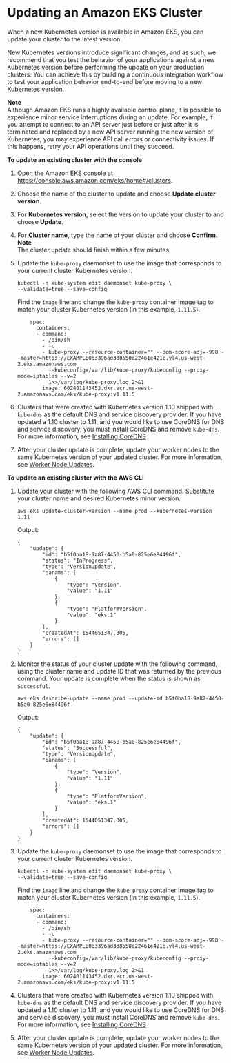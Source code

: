 # Updating an Amazon EKS Cluster<a name="update-cluster"></a>

When a new Kubernetes version is available in Amazon EKS, you can update your cluster to the latest version\.

New Kubernetes versions introduce significant changes, and as such, we recommend that you test the behavior of your applications against a new Kubernetes version before performing the update on your production clusters\. You can achieve this by building a continuous integration workflow to test your application behavior end\-to\-end before moving to a new Kubernetes version\.

**Note**  
Although Amazon EKS runs a highly available control plane, it is possible to experience minor service interruptions during an update\. For example, if you attempt to connect to an API server just before or just after it is terminated and replaced by a new API server running the new version of Kubernetes, you may experience API call errors or connectivity issues\. If this happens, retry your API operations until they succeed\.

**To update an existing cluster with the console**

1. Open the Amazon EKS console at [https://console\.aws\.amazon\.com/eks/home\#/clusters](https://console.aws.amazon.com/eks/home#/clusters)\.

1. Choose the name of the cluster to update and choose **Update cluster version**\.

1. For **Kubernetes version**, select the version to update your cluster to and choose **Update**\.

1. For **Cluster name**, type the name of your cluster and choose **Confirm**\.
**Note**  
The cluster update should finish within a few minutes\.

1. Update the `kube-proxy` daemonset to use the image that corresponds to your current cluster Kubernetes version\.

   ```
   kubectl -n kube-system edit daemonset kube-proxy \
   --validate=true --save-config
   ```

   Find the `image` line and change the `kube-proxy` container image tag to match your cluster Kubernetes version \(in this example, `1.11.5`\)\. 

   ```
       spec:
         containers:
         - command:
           - /bin/sh
           - -c
           - kube-proxy --resource-container="" --oom-score-adj=-998 --master=https://EXAMPLE063396ad3d8550e22461e421e.yl4.us-west-2.eks.amazonaws.com
             --kubeconfig=/var/lib/kube-proxy/kubeconfig --proxy-mode=iptables --v=2
             1>>/var/log/kube-proxy.log 2>&1
           image: 602401143452.dkr.ecr.us-west-2.amazonaws.com/eks/kube-proxy:v1.11.5
   ```

1. Clusters that were created with Kubernetes version 1\.10 shipped with `kube-dns` as the default DNS and service discovery provider\. If you have updated a 1\.10 cluster to 1\.11, and you would like to use CoreDNS for DNS and service discovery, you must install CoreDNS and remove `kube-dns`\. For more information, see [Installing CoreDNS](coredns.md)

1. After your cluster update is complete, update your worker nodes to the same Kubernetes version of your updated cluster\. For more information, see [Worker Node Updates](update-workers.md)\.

**To update an existing cluster with the AWS CLI**

1. Update your cluster with the following AWS CLI command\. Substitute your cluster name and desired Kubernetes minor version\.

   ```
   aws eks update-cluster-version --name prod --kubernetes-version 1.11
   ```

   Output:

   ```
   {
       "update": {
           "id": "b5f0ba18-9a87-4450-b5a0-825e6e84496f",
           "status": "InProgress",
           "type": "VersionUpdate",
           "params": [
               {
                   "type": "Version",
                   "value": "1.11"
               },
               {
                   "type": "PlatformVersion",
                   "value": "eks.1"
               }
           ],
           "createdAt": 1544051347.305,
           "errors": []
       }
   }
   ```

1. Monitor the status of your cluster update with the following command, using the cluster name and update ID that was returned by the previous command\. Your update is complete when the status is shown as `Successful`\.

   ```
   aws eks describe-update --name prod --update-id b5f0ba18-9a87-4450-b5a0-825e6e84496f
   ```

   Output:

   ```
   {
       "update": {
           "id": "b5f0ba18-9a87-4450-b5a0-825e6e84496f",
           "status": "Successful",
           "type": "VersionUpdate",
           "params": [
               {
                   "type": "Version",
                   "value": "1.11"
               },
               {
                   "type": "PlatformVersion",
                   "value": "eks.1"
               }
           ],
           "createdAt": 1544051347.305,
           "errors": []
       }
   }
   ```

1. Update the `kube-proxy` daemonset to use the image that corresponds to your current cluster Kubernetes version\.

   ```
   kubectl -n kube-system edit daemonset kube-proxy \
   --validate=true --save-config
   ```

   Find the `image` line and change the `kube-proxy` container image tag to match your cluster Kubernetes version \(in this example, `1.11.5`\)\. 

   ```
       spec:
         containers:
         - command:
           - /bin/sh
           - -c
           - kube-proxy --resource-container="" --oom-score-adj=-998 --master=https://EXAMPLE063396ad3d8550e22461e421e.yl4.us-west-2.eks.amazonaws.com
             --kubeconfig=/var/lib/kube-proxy/kubeconfig --proxy-mode=iptables --v=2
             1>>/var/log/kube-proxy.log 2>&1
           image: 602401143452.dkr.ecr.us-west-2.amazonaws.com/eks/kube-proxy:v1.11.5
   ```

1. Clusters that were created with Kubernetes version 1\.10 shipped with `kube-dns` as the default DNS and service discovery provider\. If you have updated a 1\.10 cluster to 1\.11, and you would like to use CoreDNS for DNS and service discovery, you must install CoreDNS and remove `kube-dns`\. For more information, see [Installing CoreDNS](coredns.md)

1. After your cluster update is complete, update your worker nodes to the same Kubernetes version of your updated cluster\. For more information, see [Worker Node Updates](update-workers.md)\.